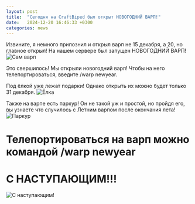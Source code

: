 ```yaml
---
layout: post
title:  "Сегодня на CraftBiped был открыт НОВОГОДНИЙ ВАРП!"
date:   2024-12-20 16:46:33 +0300
categories: news
---
```

Извините, я немного припознил и открыл варп не 15 декабря, а 20, но главное открыл! 
На нашем сервере был запущен НОВОГОДНИЙ ВАРП!
![Сам варп](https://github.com/user-attachments/assets/4342a863-fe92-4899-942f-9bc2767c8f24)

Это свершилось! Мы открыли новогодний варп! Чтобы на него телепортироваться, введите /warp newyear.

Под ёлкой уже лежат подарки! Однако открыть их можно будет только 31 декабря.
![Ёлка](https://github.com/user-attachments/assets/f96cec4d-d839-4c6b-9b5a-4d9ca7626e77)

Также на варпе есть паркур! Он не такой уж и простой, но пройдя его, вы узнаете что случилось с Летним варпом после окончания лета!
![Паркур](https://github.com/user-attachments/assets/eb2e2ac8-57f8-4396-b580-d88ed61ae33d)

# Телепортироваться на варп можно командой /warp newyear

# С НАСТУПАЮЩИМ!!!
![С наступающим!](https://github.com/user-attachments/assets/351a15a3-cec9-4b7b-8781-3f64fc503b20)
